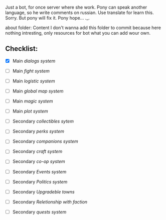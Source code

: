 Just a bot, for once server where she work.
Pony can speak another language, so he write comments on russian. Use translate for learn this. Sorry.
But pony will fix it. Pony hope... ._.

about folder: Content
I don't wanna add this folder to commit because here nothing intresting, only resources for bot what you can add wour own. 

## Checklist:
- [x] Main *dialogs system*
- [ ] Main *fight system*
- [ ] Main *logistic system*
- [ ] Main *global map system*
- [ ] Main *magic system*
- [ ] Main *plot system*

- [ ] Secondary *collectibles sytem*
- [ ] Secondary *perks system*
- [ ] Secondary *companions system*
- [ ] Secondary *craft system*
- [ ] Secondary *co-op system*
- [ ] Secondary *Events system*
- [ ] Secondary *Politics system*
- [ ] Secondary *Upgradeble towns*
- [ ] Secondary *Reletionship with faction*
- [ ] Secondary *quests system*